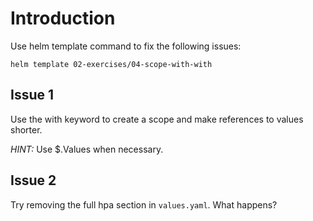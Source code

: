# Introduction
Use helm template command to fix the following issues:

```
helm template 02-exercises/04-scope-with-with
```

## Issue 1
Use the with keyword to create a scope and make references to values shorter.

*HINT:* Use $.Values when necessary.

## Issue 2
Try removing the full hpa section in `values.yaml`. What happens?
